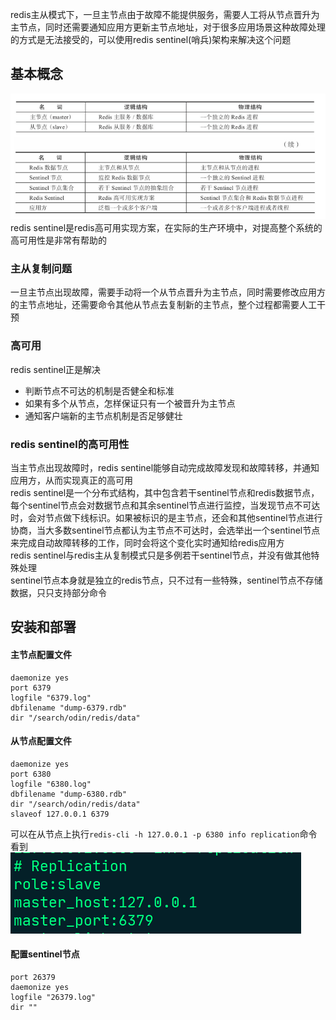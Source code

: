 redis主从模式下，一旦主节点由于故障不能提供服务，需要人工将从节点晋升为主节点，同时还需要通知应用方更新主节点地址，对于很多应用场景这种故障处理的方式是无法接受的，可以使用redis sentinel(哨兵)架构来解决这个问题  
## 基本概念  
![title](https://raw.githubusercontent.com/liujinxi931204/image/master/gitnote/2020/10/09/1602231714050-1602231714052.png)  
redis sentinel是redis高可用实现方案，在实际的生产环境中，对提高整个系统的高可用性是非常有帮助的  
### 主从复制问题  
一旦主节点出现故障，需要手动将一个从节点晋升为主节点，同时需要修改应用方的主节点地址，还需要命令其他从节点去复制新的主节点，整个过程都需要人工干预  
### 高可用  
redis sentinel正是解决  
+ 判断节点不可达的机制是否健全和标准  
+ 如果有多个从节点，怎样保证只有一个被晋升为主节点  
+ 通知客户端新的主节点机制是否足够健壮  
### redis sentinel的高可用性  
当主节点出现故障时，redis sentinel能够自动完成故障发现和故障转移，并通知应用方，从而实现真正的高可用  
redis sentinel是一个分布式结构，其中包含若干sentinel节点和redis数据节点，每个sentinel节点会对数据节点和其余sentinel节点进行监控，当发现节点不可达时，会对节点做下线标识。如果被标识的是主节点，还会和其他sentinel节点进行协商，当大多数sentinel节点都认为主节点不可达时，会选举出一个sentinel节点来完成自动故障转移的工作，同时会将这个变化实时通知给redis应用方  
redis sentinel与redis主从复制模式只是多例若干sentinel节点，并没有做其他特殊处理  
sentinel节点本身就是独立的redis节点，只不过有一些特殊，sentinel节点不存储数据，只只支持部分命令  
## 安装和部署  
#### 主节点配置文件  
```shell
daemonize yes 
port 6379
logfile "6379.log"
dbfilename "dump-6379.rdb"
dir "/search/odin/redis/data"
```  
#### 从节点配置文件  
```shell
daemonize yes 
port 6380
logfile "6380.log"
dbfilename "dump-6380.rdb"
dir "/search/odin/redis/data"
slaveof 127.0.0.1 6379
```  
可以在从节点上执行`redis-cli -h 127.0.0.1 -p 6380 info replication`命令看到  
![title](https://raw.githubusercontent.com/liujinxi931204/image/master/gitnote/2020/10/09/1602235709637-1602235709639.png)  
#### 配置sentinel节点  
```shell
port 26379
daemonize yes
logfile "26379.log"
dir ""
```





